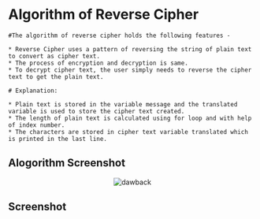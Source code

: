 # Algorithm of Reverse Cipher

```
#The algorithm of reverse cipher holds the following features -

* Reverse Cipher uses a pattern of reversing the string of plain text to convert as cipher text.
* The process of encryption and decryption is same.
* To decrypt cipher text, the user simply needs to reverse the cipher text to get the plain text.

# Explanation:

* Plain text is stored in the variable message and the translated variable is used to store the cipher text created.
* The length of plain text is calculated using for loop and with help of index number. 
* The characters are stored in cipher text variable translated which is printed in the last line.
```


## Alogorithm Screenshot 
<span style="display:block;text-align:center">![dawback](https://user-images.githubusercontent.com/48232101/106387073-22b50b80-6400-11eb-8b7e-e8a7dfd4f02b.jpg)
</span> 

## Screenshot 
